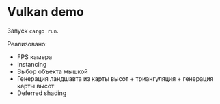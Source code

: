 Vulkan demo
===========

Запуск `cargo run`.

Реализовано:

* FPS камера
* Instancing
* Выбор объекта мышкой
* Генерация ландшавта из карты высот + триангуляция + генерация карты высот
* Deferred shading
